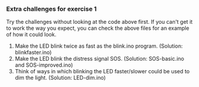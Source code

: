 ### Extra challenges for exercise 1

Try the challenges without looking at the code above first. If you can't get it to work the way you expect, you can check the above files for an example of how it could look.

1. Make the LED blink twice as fast as the blink.ino program.  (Solution: blinkfaster.ino)
2. Make the LED blink the distress signal SOS.  (Solution: SOS-basic.ino and SOS-improved.ino)
3. Think of ways in which blinking the LED faster/slower could be used to dim the light.  (Solution: LED-dim.ino)

